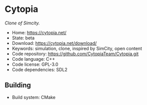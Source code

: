 # Cytopia

_Clone of Simcity._

- Home: https://cytopia.net/
- State: beta
- Download: https://cytopia.net/download/
- Keywords: simulation, clone, inspired by SimCity, open content
- Code repository: https://github.com/CytopiaTeam/Cytopia.git
- Code language: C++
- Code license: GPL-3.0
- Code dependencies: SDL2

## Building

- Build system: CMake
